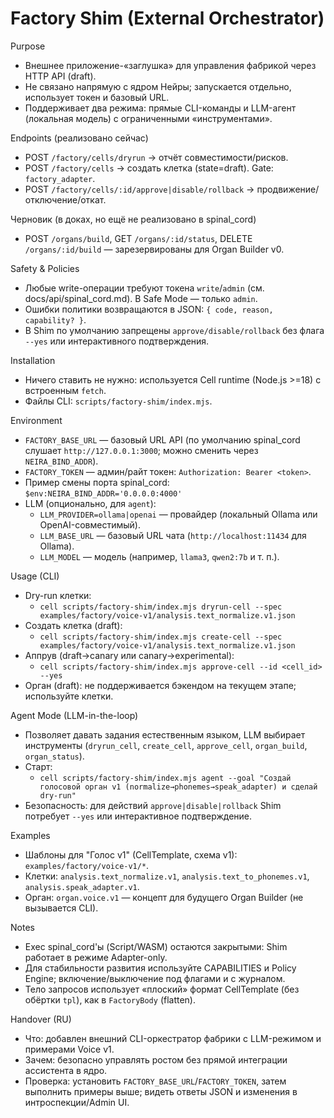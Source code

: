 <!-- neira:meta
id: NEI-20250831-factory-shim-guide
intent: docs
summary: Внешний оркестратор (Shim) для фабрики: CLI, LLM-агент, безопасные команды dry-run/create/approve без прямой связи с ядром Нейры.
-->
<!-- neira:meta
id: NEI-20251115-organ-cancel-build-guide
intent: docs
summary: добавлена ссылка на DELETE /organs/:id/build как зарезервированный маршрут.
-->
<!-- neira:meta
id: NEI-20250305-factory-shim-runtime-term
intent: docs
summary: Термин Node.js заменён на Cell runtime.
-->
<!-- neira:meta
id: NEI-20260413-factory-shim-rename
intent: docs
summary: Обновлены упоминания backend на spinal_cord.
-->

# Factory Shim (External Orchestrator)

Purpose

- Внешнее приложение-«заглушка» для управления фабрикой через HTTP API (draft).
- Не связано напрямую с ядром Нейры; запускается отдельно, использует токен и базовый URL.
- Поддерживает два режима: прямые CLI-команды и LLM-агент (локальная модель) с ограниченными «инструментами».

Endpoints (реализовано сейчас)

- POST `/factory/cells/dryrun` → отчёт совместимости/рисков.
- POST `/factory/cells` → создать клетка (state=draft). Gate: `factory_adapter`.
- POST `/factory/cells/:id/approve|disable/rollback` → продвижение/отключение/откат.

Черновик (в доках, но ещё не реализовано в spinal_cord)

- POST `/organs/build`, GET `/organs/:id/status`, DELETE `/organs/:id/build` — зарезервированы для Organ Builder v0.

Safety & Policies

- Любые write-операции требуют токена `write`/`admin` (см. docs/api/spinal_cord.md). В Safe Mode — только `admin`.
- Ошибки политики возвращаются в JSON: `{ code, reason, capability? }`.
- В Shim по умолчанию запрещены `approve/disable/rollback` без флага `--yes` или интерактивного подтверждения.

Installation

- Ничего ставить не нужно: используется Cell runtime (Node.js >=18) с встроенным `fetch`.
- Файлы CLI: `scripts/factory-shim/index.mjs`.

Environment

- `FACTORY_BASE_URL` — базовый URL API (по умолчанию spinal_cord слушает `http://127.0.0.1:3000`; можно сменить через `NEIRA_BIND_ADDR`).
- `FACTORY_TOKEN` — админ/райт токен: `Authorization: Bearer <token>`.
- Пример смены порта spinal_cord: `$env:NEIRA_BIND_ADDR='0.0.0.0:4000'`
- LLM (опционально, для `agent`):
  - `LLM_PROVIDER=ollama|openai` — провайдер (локальный Ollama или OpenAI-совместимый).
  - `LLM_BASE_URL` — базовый URL чата (`http://localhost:11434` для Ollama).
  - `LLM_MODEL` — модель (например, `llama3`, `qwen2:7b` и т. п.).

Usage (CLI)

- Dry-run клетки:
  - `cell scripts/factory-shim/index.mjs dryrun-cell --spec examples/factory/voice-v1/analysis.text_normalize.v1.json`
- Создать клетка (draft):
  - `cell scripts/factory-shim/index.mjs create-cell --spec examples/factory/voice-v1/analysis.text_normalize.v1.json`
- Аппрув (draft→canary или canary→experimental):
  - `cell scripts/factory-shim/index.mjs approve-cell --id <cell_id> --yes`
- Орган (draft): не поддерживается бэкендом на текущем этапе; используйте клетки.

Agent Mode (LLM-in-the-loop)

- Позволяет давать задания естественным языком, LLM выбирает инструменты (`dryrun_cell`, `create_cell`, `approve_cell`, `organ_build`, `organ_status`).
- Старт:
  - `cell scripts/factory-shim/index.mjs agent --goal "Создай голосовой орган v1 (normalize→phonemes→speak_adapter) и сделай dry-run"`
- Безопасность: для действий `approve|disable|rollback` Shim потребует `--yes` или интерактивное подтверждение.

Examples

- Шаблоны для "Голос v1" (CellTemplate, схема v1): `examples/factory/voice-v1/*`.
- Клетки: `analysis.text_normalize.v1`, `analysis.text_to_phonemes.v1`, `analysis.speak_adapter.v1`.
- Орган: `organ.voice.v1` — концепт для будущего Organ Builder (не вызывается CLI).

Notes

- Exec spinal_cord'ы (Script/WASM) остаются закрытыми: Shim работает в режиме Adapter-only.
- Для стабильности развития используйте CAPABILITIES и Policy Engine; включение/выключение под флагами и с журналом.
- Тело запросов использует «плоский» формат CellTemplate (без обёртки `tpl`), как в `FactoryBody` (flatten).

Handover (RU)

- Что: добавлен внешний CLI-оркестратор фабрики с LLM-режимом и примерами Voice v1.
- Зачем: безопасно управлять ростом без прямой интеграции ассистента в ядро.
- Проверка: установить `FACTORY_BASE_URL`/`FACTORY_TOKEN`, затем выполнить примеры выше; видеть ответы JSON и изменения в интроспекции/Admin UI.
